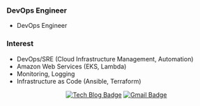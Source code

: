 ### DevOps Engineer
- DevOps Engineer

### Interest
- DevOps/SRE (Cloud Infrastructure Management, Automation)
- Amazon Web Services (EKS, Lambda)
- Monitoring, Logging
- Infrastructure as Code (Ansible, Terraform)

<div align=center>

[![Tech Blog Badge](http://img.shields.io/badge/-Tech%20blog-black?style=flat-square&logo=github&link=https://velog.io/@bhs9610)](https://velog.io/@bhs9610) 
[![Gmail Badge](https://img.shields.io/badge/-Gmail-d14836?style=flat-square&logo=Gmail&logoColor=white&link=mailto:dlfp125@gmail.com)](mailto:dlfp125@gmail.com)
</div>

<!--
**changhyuni/changhyuni** is a ✨ _special_ ✨ repository because its `README.md` (this file) appears on your GitHub profile.

Here are some ideas to get you started:

- 🔭 I’m currently working on ...
- 🌱 I’m currently learning ...
- 👯 I’m looking to collaborate on ...
- 🤔 I’m looking for help with ...
- 💬 Ask me about ...
- 📫 How to reach me: ...
- 😄 Pronouns: ...
- ⚡ Fun fact: ...
-->
